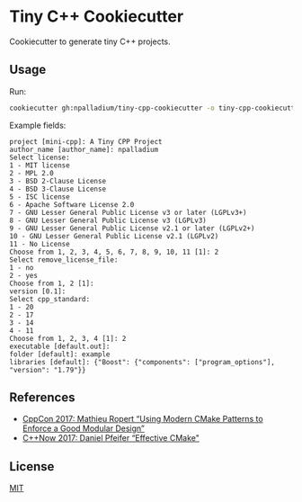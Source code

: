 # Tiny C++ Cookiecutter

Cookiecutter to generate tiny C++ projects.

## Usage

Run:
```bash
cookiecutter gh:npalladium/tiny-cpp-cookiecutter -o tiny-cpp-cookiecutter-example
```

Example fields:
```
project [mini-cpp]: A Tiny CPP Project
author_name [author_name]: npalladium
Select license:
1 - MIT license
2 - MPL 2.0
3 - BSD 2-Clause License
4 - BSD 3-Clause License
5 - ISC license
6 - Apache Software License 2.0
7 - GNU Lesser General Public License v3 or later (LGPLv3+)
8 - GNU Lesser General Public License v3 (LGPLv3)
9 - GNU Lesser General Public License v2.1 or later (LGPLv2+)
10 - GNU Lesser General Public License v2.1 (LGPLv2)
11 - No License
Choose from 1, 2, 3, 4, 5, 6, 7, 8, 9, 10, 11 [1]: 2
Select remove_license_file:
1 - no
2 - yes
Choose from 1, 2 [1]:
version [0.1]:
Select cpp_standard:
1 - 20
2 - 17
3 - 14
4 - 11
Choose from 1, 2, 3, 4 [1]: 2
executable [default.out]:
folder [default]: example
libraries [default]: {"Boost": {"components": ["program_options"], "version": "1.79"}}
```

## References

- [CppCon 2017: Mathieu Ropert “Using Modern CMake Patterns to Enforce a Good Modular Design”](https://www.youtube.com/watch?v=eC9-iRN2b04)
- [C++Now 2017: Daniel Pfeifer “Effective CMake"](https://www.youtube.com/watch?v=bsXLMQ6WgIk)

## License

[MIT](https://choosealicense.com/licenses/mit/)
